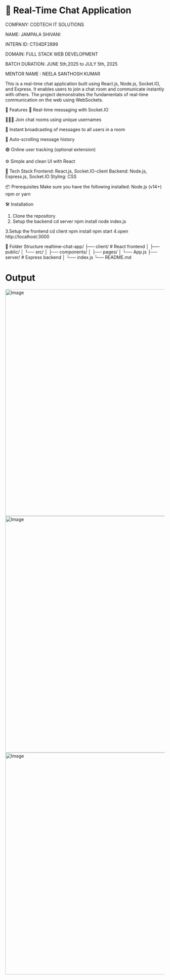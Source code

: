 # 💬 Real-Time Chat Application

COMPANY: CODTECH IT SOLUTIONS

NAME: JAMPALA SHIVANI

INTERN ID: CT04DF2899

DOMAIN: FULL STACK WEB DEVELOPMENT

BATCH DURATION: JUNE 5th,2025 to JULY 5th, 2025

MENTOR NAME : NEELA SANTHOSH KUMAR

This is a real-time chat application built using React.js, Node.js, Socket.IO, and Express. It enables users to join a chat room and communicate instantly with others. The project demonstrates the fundamentals of real-time communication on the web using WebSockets.


🚀 Features
🔗 Real-time messaging with Socket.IO

🧑‍🤝‍🧑 Join chat rooms using unique usernames

📡 Instant broadcasting of messages to all users in a room

📜 Auto-scrolling message history

🟢 Online user tracking (optional extension)

⚙️ Simple and clean UI with React

🧱 Tech Stack
Frontend: React.js, Socket.IO-client
Backend: Node.js, Express.js, Socket.IO
Styling: CSS

📦 Prerequisites
Make sure you have the following installed:
Node.js (v14+)
npm or yarn

🛠️ Installation
1. Clone the repository
2. Setup the backend
      cd server
      npm install
      node index.js

3.Setup the frontend
      cd client
      npm install
      npm start 
4.open http://localhost:3000

📁 Folder Structure
realtime-chat-app/
├── client/         # React frontend
│   ├── public/
│   └── src/
│       ├── components/
│       ├── pages/
│       └── App.js
├── server/         # Express backend
│   └── index.js
└── README.md
# Output
<img width="1296" height="713" alt="Image" src="https://github.com/user-attachments/assets/c205983d-615f-4c0f-90bf-d8c6a5d7c0d8" />
<img width="1289" height="744" alt="Image" src="https://github.com/user-attachments/assets/0ae6abe1-5fac-4419-a7ad-933d54ec1842" />
<img width="1287" height="698" alt="Image" src="https://github.com/user-attachments/assets/71c3828a-cd97-46e7-b042-21e98fef53d0" />
